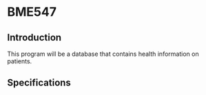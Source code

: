 # BME547

## Introduction
This program will be a database that contains health information on patients.

## Specifications